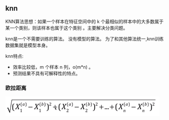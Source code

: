 ## knn 

KNN算法思想：如果一个样本在特征空间中的 k 个最相似的样本中的大多数属于某一个类别，则该样本也属于这个类别 。主要解决分类问题。

knn是一个不需要训练的算法。 没有模型的算法。 为了和其他算法统一,knn训练数据集就是模型本身。

knn特点:
- 效率比较低，m 个样本 n 列，o(m*n) 。
- 预测结果不具有可解释性的特点。



### 欧拉距离

![](images/ml_01.png)
